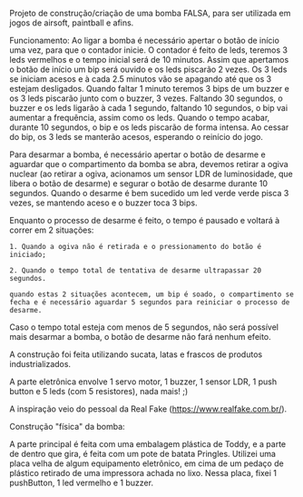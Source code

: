Projeto de construção/criação de uma bomba FALSA, para ser utilizada em jogos de airsoft, paintball e afins.

Funcionamento:
    Ao ligar a bomba é necessário apertar o botão de início uma vez, para que o contador inicie.
    O contador é feito de leds, teremos 3 leds vermelhos e o tempo inicial será de 10 minutos. Assim que apertamos o botão de início um bip será ouvido e os leds piscarão 2 vezes. Os 3 leds se iniciam acesos e à cada 2.5 minutos vão se apagando até que os 3 estejam desligados. Quando faltar 1 minuto teremos 3 bips de um buzzer e os 3 leds piscarão junto com o buzzer, 3 vezes. Faltando 30 segundos, o buzzer e os leds ligarão à cada 1 segundo, faltando 10 segundos, o bip vai aumentar a frequência, assim como os leds. Quando o tempo acabar, durante 10 segundos, o bip e os leds piscarão de forma intensa. Ao cessar do bip, os 3 leds se manterão acesos, esperando o reinício do jogo.

Para desarmar a bomba, é necessário apertar o botão de desarme e aguardar que o compartimento da bomba se abra, devemos retirar a ogiva nuclear (ao retirar a ogiva, acionamos um sensor LDR de luminosidade, que libera o botão de desarme) e segurar o botão de desarme durante 10 segundos. Quando o desarme é bem sucedido um led verde verde pisca 3 vezes, se mantendo aceso e o buzzer toca 3 bips.

Enquanto o processo de desarme é feito, o tempo é pausado e voltará à correr em 2 situações:

    1. Quando a ogiva não é retirada e o pressionamento do botão é iniciado;
        
    2. Quando o tempo total de tentativa de desarme ultrapassar 20 segundos.
    
    quando estas 2 situações acontecem, um bip é soado, o compartimento se fecha e é necessário aguardar 5 segundos para reiniciar o processo de desarme.

Caso o tempo total esteja com menos de 5 segundos, não será possível mais desarmar a bomba, o botão de desarme não fará nenhum efeito.


A construção foi feita utilizando sucata, latas e frascos de produtos industrializados.

A parte eletrônica envolve 1 servo motor, 1 buzzer, 1 sensor LDR, 1 push button e 5 leds (com 5 resistores), nada mais! ;)

A inspiração veio do pessoal da Real Fake (https://www.realfake.com.br/).


Construção "física" da bomba:

A parte principal é feita com uma embalagem plástica de Toddy, e a parte de dentro que gira, é feita com um pote de batata Pringles.
Utilizei uma placa velha de algum equipamento eletrônico, em cima de um pedaço de plástico retirado de uma impressora achada no lixo. Nessa placa, fixei 1 pushButton, 1 led vermelho e 1 buzzer.
